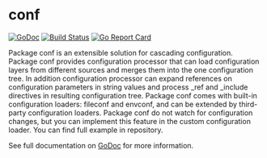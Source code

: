 # conf

[![GoDoc](https://godoc.org/github.com/iph0/conf?status.svg)](https://godoc.org/github.com/iph0/conf/v2) [![Build Status](https://travis-ci.org/iph0/conf.svg?branch=master)](https://travis-ci.org/iph0/conf) [![Go Report Card](https://goreportcard.com/badge/github.com/iph0/conf)](https://goreportcard.com/report/github.com/iph0/conf)

Package conf is an extensible solution for cascading configuration. Package conf
provides configuration processor that can load configuration layers from
different sources and merges them into the one configuration tree. In addition
configuration processor can expand references on configuration parameters in
string values and process _ref and _include directives in resulting configuration
tree. Package conf comes with built-in configuration loaders: fileconf and
envconf, and can be extended by third-party configuration loaders. Package conf
do not watch for configuration changes, but you can implement this feature in
the custom configuration loader. You can find full example in repository.

See full documentation on [GoDoc](https://godoc.org/github.com/iph0/conf/v2) for
more information.